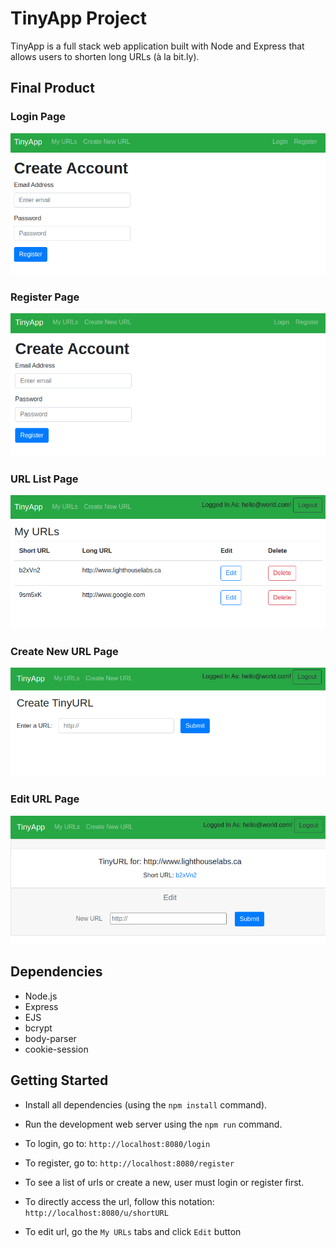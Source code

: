 # TinyApp Project

TinyApp is a full stack web application built with Node and Express that allows users to shorten long URLs (à la bit.ly).

## Final Product

### Login Page
!["Login"](https://github.com/jackiestchen/tinyapp/blob/master/doc/login.png?raw=true)

### Register Page
!["Register"](https://github.com/jackiestchen/tinyapp/blob/master/doc/register.png?raw=true)

### URL List Page
!["Show list of URLs"](https://github.com/jackiestchen/tinyapp/blob/master/doc/urls.png?raw=true)

### Create New URL Page
!["Create a new short URL"](https://github.com/jackiestchen/tinyapp/blob/master/doc/newUrl.png?raw=true)

### Edit URL Page
!["Edit URL"](https://github.com/jackiestchen/tinyapp/blob/master/doc/editUrl.png?raw=true)

## Dependencies

- Node.js
- Express
- EJS
- bcrypt
- body-parser
- cookie-session


## Getting Started

- Install all dependencies (using the `npm install` command).
- Run the development web server using the `npm run` command.

- To login, go to: `http://localhost:8080/login`
- To register, go to: `http://localhost:8080/register`

- To see a list of urls or create a new, user must login or register first. 
- To directly access the url, follow this notation: `http://localhost:8080/u/shortURL`
- To edit url, go the `My URLs` tabs and click `Edit` button


